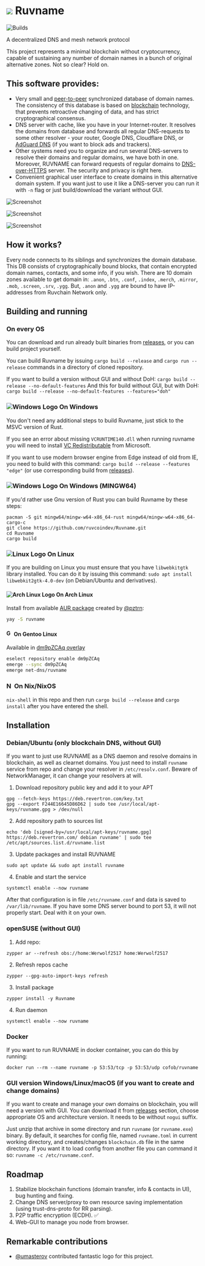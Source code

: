 # ![](/img/logo/32px.png) Ruvname

![Builds](https://github.com/ruvcoindev/ruvname/actions/workflows/rust_build_and_test.yml/badge.svg)

A decentralized DNS and mesh network protocol

This project represents a minimal blockchain without cryptocurrency, capable of sustaining any number of domain names in a bunch of original alternative zones.
Not so clear? Hold on.

## This software provides:
- Very small and [peer-to-peer](https://en.wikipedia.org/wiki/Peer-to-peer) synchronized database of domain names.
The consistency of this database is based on [blockchain](https://en.wikipedia.org/wiki/Blockchain) technology, that prevents retroactive changing of data, and has strict cryptographical consensus.
- DNS server with cache, like you have in your Internet-router. It resolves the domains from database and forwards all regular DNS-requests to some other resolver - your router, Google DNS, Cloudflare DNS, or [AdGuard DNS](https://dns.adguard.com/) (if you want to block ads and trackers).
- Other systems need you to organize and run several DNS-servers to resolve their domains and regular domains, we have both in one.
Moreover, RUVNAME can forward requests of regular domains to [DNS-over-HTTPS](https://en.wikipedia.org/wiki/DNS_over_HTTPS) server. The security and privacy is right here.
- Convenient graphical user interface to create domains in this alternative domain system. If you want just to use it like a DNS-server you can run it with `-n` flag or just build/download the variant without GUI.


![Screenshot](img/keys.png)

![Screenshot](img/domains2.png)

![Screenshot](img/domains.png)

## How it works?
Every node connects to its siblings and synchronizes the domain database.
This DB consists of cryptographically bound blocks, that contain encrypted domain names, contacts, and some info, if you wish.
There are 10 domain zones available to get domain in:
`.anon`, `.btn`, `.conf`, `.index`, `.merch`, `.mirror`, `.mob`, `.screen`, `.srv`, `.ygg`.
But, `.anon` and `.ygg` are bound to have IP-addresses from Ruvchain Network only.

## Building and running

### On every OS
You can download and run already built binaries from [releases](https://github.com/ruvcoindev/ruvname/releases), or you can build project yourself.

You can build Ruvname by issuing `cargo build --release` and `cargo run --release` commands in a directory of cloned repository.

If you want to build a version without GUI and without DoH:
`cargo build --release --no-default-features`
And this for build without GUI, but with DoH:
`cargo build --release --no-default-features --features="doh"`

### ![Windows Logo](/img/windows.svg) On Windows
You don't need any additional steps to build Ruvname, just stick to the MSVC version of Rust.

If you see an error about missing `VCRUNTIME140.dll` when running ruvname you will need to install [VC Redistributable](https://www.microsoft.com/en-us/download/details.aspx?id=52685) from Microsoft.

If you want to use modern browser engine from Edge instead of old from IE, you need to build with this command: `cargo build --release --features "edge"` (or use corresponding build from [releases](https://github.com/ruvcoindev/ruvname/releases)).

### ![Windows Logo](/img/windows.svg) On Windows (MINGW64)
If you'd rather use Gnu version of Rust you can build Ruvname by these steps:
```
pacman -S git mingw64/mingw-w64-x86_64-rust mingw64/mingw-w64-x86_64-cargo-c
git clone https://github.com/ruvcoindev/Ruvname.git
cd Ruvname
cargo build
```

### ![Linux Logo](/img/linux.svg) On Linux
If you are building on Linux you must ensure that you have `libwebkitgtk` library installed.
You can do it by issuing this command: `sudo apt install libwebkit2gtk-4.0-dev` (on Debian/Ubuntu and derivatives).

#### ![Arch Linux Logo](/img/archlinux.svg) On Arch Linux

Install from available [AUR package](https://aur.archlinux.org/packages/ruvname) created by [@pztrn](https://github.com/pztrn):

```sh
yay -S ruvname
```

####  <img src="https://www.gentoo.org/assets/img/logo/icon-192.png" alt="Gentoo Logo" width=16 height=16> On Gentoo Linux

Available in [dm9pZCAq overlay](https://github.com/gentoo-mirror/dm9pZCAq)
```sh
eselect repository enable dm9pZCAq
emerge --sync dm9pZCAq
emerge net-dns/ruvname
```

### <img src="https://nixos.org/favicon.ico" alt="NixOS Logo" style="height: 1em"> On Nix/NixOS
`nix-shell` in this repo and then run `cargo build --release` and `cargo install` after you have entered the shell.

## Installation

### Debian/Ubuntu (only blockchain DNS, without GUI)
If you want to just use RUVNAME as a DNS daemon and resolve domains in blockchain, as well as clearnet domains.
You just need to install `ruvname` service from repo and change your resolver in `/etc/resolv.conf`.
Beware of NetworkManager, it can change your resolvers at will.

1. Download repository public key and add it to your APT
```
gpg --fetch-keys https://deb.revertron.com/key.txt
gpg --export F244E16645D86D62 | sudo tee /usr/local/apt-keys/ruvname.gpg > /dev/null
```
2. Add repository path to sources list
```
echo 'deb [signed-by=/usr/local/apt-keys/ruvname.gpg] https://deb.revertron.com/ debian ruvname' | sudo tee /etc/apt/sources.list.d/ruvname.list
```
3. Update packages and install RUVNAME
```
sudo apt update && sudo apt install ruvname
```
4. Enable and start the service
```
systemctl enable --now ruvname
```
After that configuration is in file `/etc/ruvname.conf` and data is saved to `/var/lib/ruvname`.
If you have some DNS server bound to port 53, it will not properly start. Deal with it on your own.

### openSUSE (without GUI)
1. Add repo:
```
zypper ar --refresh obs://home:Werwolf2517 home:Werwolf2517
```
2. Refresh repos cache
```
zypper --gpg-auto-import-keys refresh
```
3. Install package
```
zypper install -y Ruvname
```
4. Run daemon
```
systemctl enable --now ruvname
```
### Docker
If you want to run RUVNAME in docker container, you can do this by running:
```shell
docker run --rm --name ruvname -p 53:53/tcp -p 53:53/udp cofob/ruvname
```

### GUI version Windows/Linux/macOS (if you want to create and change domains)
If you want to create and manage your own domains on blockchain, you will need a version with GUI.
You can download it from [releases](https://github.com/ruvcoindev/ruvname/releases) section, choose appropriate OS and architecture version.
It needs to be without `nogui` suffix.

Just unzip that archive in some directory and run `ruvname` (or `ruvname.exe`) binary.
By default, it searches for config file, named `ruvname.toml` in current working directory, and creates/changes `blockchain.db` file in the same directory.
If you want it to load config from another file you can command it so: `ruvname -c /etc/ruvname.conf`.

## Roadmap
1. Stabilize blockchain functions (domain transfer, info & contacts in UI), bug hunting and fixing.
2. Change DNS server/proxy to own resource saving implementation (using trust-dns-proto for RR parsing).
3. P2P traffic encryption (ECDH). ✅
4. Web-GUI to manage you node from browser.

## Remarkable contributions
* [@umasterov](https://github.com/umasterov) contributed fantastic logo for this project.
